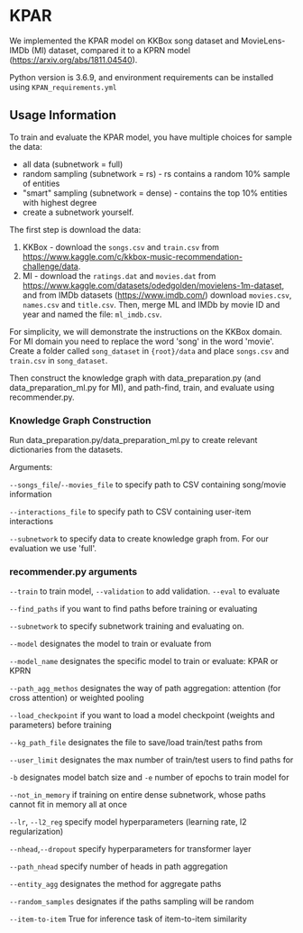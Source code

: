 # KPAR
We implemented the KPAR model on KKBox song dataset and MovieLens-IMDb (MI) dataset, compared it to a KPRN model (https://arxiv.org/abs/1811.04540).

Python version is 3.6.9, and environment requirements can be installed using `KPAN_requirements.yml`

## Usage Information
To train and evaluate the KPAR model, you have multiple choices for sample the data:
- all data (subnetwork = full) 
- random sampling (subnetwork = rs) - rs contains a random 10% sample of entities
- "smart" sampling (subnetwork = dense) - contains the top 10% entities with highest degree
- create a subnetwork yourself. 

The first step is download the data:
1) KKBox - download the `songs.csv` and `train.csv` from https://www.kaggle.com/c/kkbox-music-recommendation-challenge/data. 
2) MI - download the `ratings.dat` and `movies.dat` from https://www.kaggle.com/datasets/odedgolden/movielens-1m-dataset, and from IMDb datasets (https://www.imdb.com/) download `movies.csv`, `names.csv` and `title.csv`. Then, merge ML and IMDb by movie ID and year and named the file: `ml_imdb.csv`.

For simplicity, we will demonstrate the instructions on the KKBox domain. For MI domain you need to replace the word 'song' in the word 'movie'.
Create a folder called `song_dataset` in `{root}/data` and place `songs.csv` and `train.csv` in `song_dataset`.

Then construct the knowledge graph with data_preparation.py (and data_preparation_ml.py for MI), and path-find, train, and evaluate using recommender.py.

### Knowledge Graph Construction
Run data_preparation.py/data_preparation_ml.py to create relevant dictionaries from the datasets.

Arguments:

`--songs_file`/`--movies_file` to specify path to CSV containing song/movie information

`--interactions_file` to specify path to CSV containing user-item interactions

`--subnetwork` to specify data to create knowledge graph from. For our evaluation we use 'full'.


### recommender.py arguments

`--train` to train model, `--validation` to add validation. `--eval` to evaluate

`--find_paths` if you want to find paths before training or evaluating

`--subnetwork` to specify subnetwork training and evaluating on.

`--model` designates the model to train or evaluate from

`--model_name` designates the specific model to train or evaluate: KPAR or KPRN

`--path_agg_methos` designates the way of path aggregation: attention (for cross attention) or weighted pooling

`--load_checkpoint` if you want to load a model checkpoint (weights and parameters) before training

`--kg_path_file` designates the file to save/load train/test paths from

`--user_limit` designates the max number of train/test users to find paths for

`-b` designates model batch size and `-e` number of epochs to train model for

`--not_in_memory` if training on entire dense subnetwork, whose paths cannot fit in memory all at once

`--lr`, `--l2_reg` specify model hyperparameters (learning rate, l2 regularization)

`--nhead`,`--dropout` specify hyperparameters for transformer layer

`--path_nhead` specify number of heads in path aggregation

`--entity_agg` designates the method for aggregate paths

`--random_samples` designates if the paths sampling will be random 

`--item-to-item` True for inference task of item-to-item similarity
